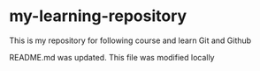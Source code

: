 # my-learning-repository
This is my repository for following course and learn Git and Github

README.md was updated. This file was modified locally
